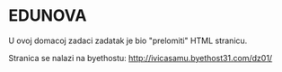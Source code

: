 # EDUNOVA

U ovoj domacoj zadaci zadatak je bio "prelomiti" HTML stranicu.

Stranica se nalazi na byethostu:
http://ivicasamu.byethost31.com/dz01/
